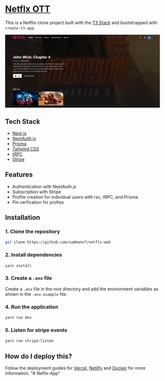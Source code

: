 # [Netflx OTT](https://netflx-web.vercel.app/)

This is a Netflix clone project built with the [T3 Stack](https://create.t3.gg/) and bootstrapped with `create-t3-app`.

[![Netflx OTT](./public/screenshot.png)](https://netflx-web.vercel.app/)

## Tech Stack

- [Next.js](https://nextjs.org)
- [NextAuth.js](https://next-auth.js.org)
- [Prisma](https://prisma.io)
- [Tailwind CSS](https://tailwindcss.com)
- [tRPC](https://trpc.io)
- [Stripe](https://stripe.com)

## Features

- Authentication with NextAuth.js
- Subscription with Stripe
- Profile creation for individual users with rsc, tRPC, and Prisma
- Pin verfication for profies

## Installation

### 1. Clone the repository

```bash
git clone https://github.com/sadmann7/netflx-web
```

### 2. Install dependencies

```bash
yarn install
```

### 3. Create a `.env` file

Create a `.env` file in the root directory and add the environment variables as shown in the `.env.example` file.

### 4. Run the application

```bash
yarn run dev
```

### 5. Listen for stripe events

```bash
yarn run stripe:listen
```

## How do I deploy this?

Follow the deployment guides for [Vercel](https://create.t3.gg/en/deployment/vercel), [Netlify](https://create.t3.gg/en/deployment/netlify) and [Docker](https://create.t3.gg/en/deployment/docker) for more information.
"# Neflix-App" 
